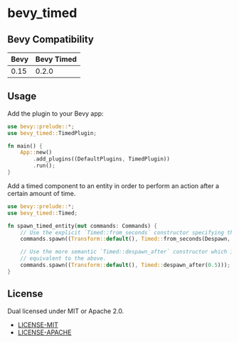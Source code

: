 # bevy_timed

## Bevy Compatibility

| Bevy | Bevy Timed |
| ---- | ---------- |
| 0.15 | 0.2.0      |

## Usage

Add the plugin to your Bevy app:

```rust
use bevy::prelude::*;
use bevy_timed::TimedPlugin;

fn main() {
    App::new()
        .add_plugins((DefaultPlugins, TimedPlugin))
        .run();
}
```

Add a timed component to an entity in order to perform an action after a certain amount of time.

```rust
use bevy::prelude::*;
use bevy_timed::Timed;

fn spawn_timed_entity(mut commands: Commands) {
    // Use the explicit `Timed::from_seconds` constructor specifying the action
    commands.spawn((Transform::default(), Timed::from_seconds(Despawn, 0.5)));

    // Use the more semantic `Timed::despawn_after` constructor which is
    // equivalent to the above.
    commands.spawn((Transform::default(), Timed::despawn_after(0.5)));
}
```

## License

Dual licensed under MIT or Apache 2.0.

- [LICENSE-MIT](http://opensource.org/licenses/MIT)
- [LICENSE-APACHE](http://www.apache.org/licenses/LICENSE-2.0)
